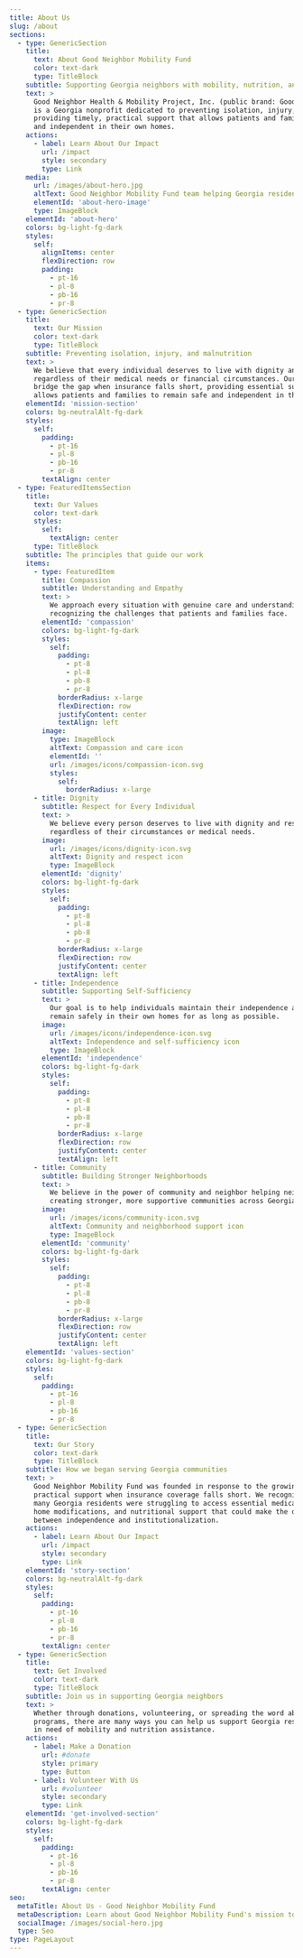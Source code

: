 ```yaml
---
title: About Us
slug: /about
sections:
  - type: GenericSection
    title:
      text: About Good Neighbor Mobility Fund
      color: text-dark
      type: TitleBlock
    subtitle: Supporting Georgia neighbors with mobility, nutrition, and dignity
    text: >
      Good Neighbor Health & Mobility Project, Inc. (public brand: Good Neighbor Mobility Fund) 
      is a Georgia nonprofit dedicated to preventing isolation, injury, and malnutrition by 
      providing timely, practical support that allows patients and families to remain safe 
      and independent in their own homes.
    actions:
      - label: Learn About Our Impact
        url: /impact
        style: secondary
        type: Link
    media:
      url: /images/about-hero.jpg
      altText: Good Neighbor Mobility Fund team helping Georgia residents
      elementId: 'about-hero-image'
      type: ImageBlock
    elementId: 'about-hero'
    colors: bg-light-fg-dark
    styles:
      self:
        alignItems: center
        flexDirection: row
        padding:
          - pt-16
          - pl-8
          - pb-16
          - pr-8
  - type: GenericSection
    title:
      text: Our Mission
      color: text-dark
      type: TitleBlock
    subtitle: Preventing isolation, injury, and malnutrition
    text: >
      We believe that every individual deserves to live with dignity and independence, 
      regardless of their medical needs or financial circumstances. Our mission is to 
      bridge the gap when insurance falls short, providing essential support that 
      allows patients and families to remain safe and independent in their own homes.
    elementId: 'mission-section'
    colors: bg-neutralAlt-fg-dark
    styles:
      self:
        padding:
          - pt-16
          - pl-8
          - pb-16
          - pr-8
        textAlign: center
  - type: FeaturedItemsSection
    title:
      text: Our Values
      color: text-dark
      styles:
        self:
          textAlign: center
      type: TitleBlock
    subtitle: The principles that guide our work
    items:
      - type: FeaturedItem
        title: Compassion
        subtitle: Understanding and Empathy
        text: >
          We approach every situation with genuine care and understanding, 
          recognizing the challenges that patients and families face.
        elementId: 'compassion'
        colors: bg-light-fg-dark
        styles:
          self:
            padding:
              - pt-8
              - pl-8
              - pb-8
              - pr-8
            borderRadius: x-large
            flexDirection: row
            justifyContent: center
            textAlign: left
        image:
          type: ImageBlock
          altText: Compassion and care icon
          elementId: ''
          url: /images/icons/compassion-icon.svg
          styles:
            self:
              borderRadius: x-large
      - title: Dignity
        subtitle: Respect for Every Individual
        text: >
          We believe every person deserves to live with dignity and respect, 
          regardless of their circumstances or medical needs.
        image:
          url: /images/icons/dignity-icon.svg
          altText: Dignity and respect icon
          type: ImageBlock
        elementId: 'dignity'
        colors: bg-light-fg-dark
        styles:
          self:
            padding:
              - pt-8
              - pl-8
              - pb-8
              - pr-8
            borderRadius: x-large
            flexDirection: row
            justifyContent: center
            textAlign: left
      - title: Independence
        subtitle: Supporting Self-Sufficiency
        text: >
          Our goal is to help individuals maintain their independence and 
          remain safely in their own homes for as long as possible.
        image:
          url: /images/icons/independence-icon.svg
          altText: Independence and self-sufficiency icon
          type: ImageBlock
        elementId: 'independence'
        colors: bg-light-fg-dark
        styles:
          self:
            padding:
              - pt-8
              - pl-8
              - pb-8
              - pr-8
            borderRadius: x-large
            flexDirection: row
            justifyContent: center
            textAlign: left
      - title: Community
        subtitle: Building Stronger Neighborhoods
        text: >
          We believe in the power of community and neighbor helping neighbor, 
          creating stronger, more supportive communities across Georgia.
        image:
          url: /images/icons/community-icon.svg
          altText: Community and neighborhood support icon
          type: ImageBlock
        elementId: 'community'
        colors: bg-light-fg-dark
        styles:
          self:
            padding:
              - pt-8
              - pl-8
              - pb-8
              - pr-8
            borderRadius: x-large
            flexDirection: row
            justifyContent: center
            textAlign: left
    elementId: 'values-section'
    colors: bg-light-fg-dark
    styles:
      self:
        padding:
          - pt-16
          - pl-8
          - pb-16
          - pr-8
  - type: GenericSection
    title:
      text: Our Story
      color: text-dark
      type: TitleBlock
    subtitle: How we began serving Georgia communities
    text: >
      Good Neighbor Mobility Fund was founded in response to the growing need for 
      practical support when insurance coverage falls short. We recognized that 
      many Georgia residents were struggling to access essential medical equipment, 
      home modifications, and nutritional support that could make the difference 
      between independence and institutionalization.
    actions:
      - label: Learn About Our Impact
        url: /impact
        style: secondary
        type: Link
    elementId: 'story-section'
    colors: bg-neutralAlt-fg-dark
    styles:
      self:
        padding:
          - pt-16
          - pl-8
          - pb-16
          - pr-8
        textAlign: center
  - type: GenericSection
    title:
      text: Get Involved
      color: text-dark
      type: TitleBlock
    subtitle: Join us in supporting Georgia neighbors
    text: >
      Whether through donations, volunteering, or spreading the word about our 
      programs, there are many ways you can help us support Georgia residents 
      in need of mobility and nutrition assistance.
    actions:
      - label: Make a Donation
        url: #donate
        style: primary
        type: Button
      - label: Volunteer With Us
        url: #volunteer
        style: secondary
        type: Link
    elementId: 'get-involved-section'
    colors: bg-light-fg-dark
    styles:
      self:
        padding:
          - pt-16
          - pl-8
          - pb-16
          - pr-8
        textAlign: center
seo:
  metaTitle: About Us - Good Neighbor Mobility Fund
  metaDescription: Learn about Good Neighbor Mobility Fund's mission to provide mobility, nutrition, and dignity support to Georgia residents when insurance falls short.
  socialImage: /images/social-hero.jpg
  type: Seo
type: PageLayout
---
```


